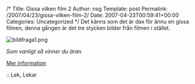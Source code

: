 /*
 Title: Gissa vilken film 2
 Author: nsg
 Template: post
 Permalink: /2007/04/23/gissa-vilken-film-2/
 Date: 2007-04-23T00:59:41+00:00
 Categories: Uncategorized
*/
Det känns som det är dax för ännu en gissa filmen, denna gången är det tre stycken bilder från filmen i stället.

<div class="middle">
  <img id="image398" src="http://junkpile.se/%7Es/wp/wp-content/uploads/2007/04/bildfraga1.png" alt="bildfraga1.png" />
</div>

*Som vanligt så vinner du äran.*

[Mer information][1]

:: Lek, Lekar

<small></small>

 [1]: http://junkpile.se/~s/wp/2007/04/gissa-filmenserienkaraktaren/